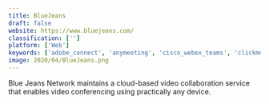 ```yaml
---
title: BlueJeans
draft: false 
website: https://www.bluejeans.com/
classification: ['']
platform: ['Web']
keywords: ['adobe_connect', 'anymeeting', 'cisco_webex_teams', 'clickmeeting', 'flock', 'globalmeet_collaboration', 'gotowebinar', 'highfive', 'onstream_webinars', 'samepage', 'skype_meetings', 'slack', 'startmeeting', 'teamviewer', 'uberconference', 'zoho_meeting', 'zoom', 'appear.in', 'join.me']
image: 2020/04/BlueJeans.png
---
```

Blue Jeans Network maintains a cloud-based video collaboration service that enables video conferencing using practically any device.